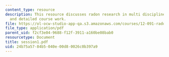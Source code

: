 ```yaml
---
content_type: resource
description: This resource discusses radon research in multi disciplines, course outline
  and detailed course work.
file: https://ol-ocw-studio-app-qa.s3.amazonaws.com/courses/12-091-radon-research-in-multidisciplines-a-review-january-iap-2007/24b75a5784b5040e00d80026c0b397a9_session1.pdf
file_type: application/pdf
parent_uid: f2cf3e04-9688-f12f-3911-a160be08bab0
resourcetype: Document
title: session1.pdf
uid: 24b75a57-84b5-040e-00d8-0026c0b397a9
---
```

